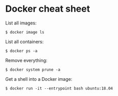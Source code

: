 # Docker cheat sheet

List all images:
```
$ docker image ls
```

List all containers:
```
$ docker ps -a
```

Remove everything:
```
$ docker system prune -a
```

Get a shell into a Docker image:
```
$ docker run -it --entrypoint bash ubuntu:18.04
```
